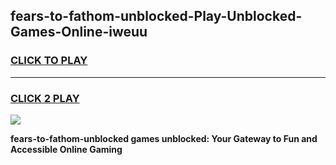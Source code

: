
## fears-to-fathom-unblocked-Play-Unblocked-Games-Online-iweuu
<h3>
<a href="https://premium76.site?title=fears-to-fathom-unblocked&ref=25A">CLICK TO PLAY</a></h3>
<hr>

<h3>
<a href="https://premium76.site?title=fears-to-fathom-unblocked&ref=25A">CLICK 2 PLAY</a>
  
</h3>

<a href="https://premium76.site?title=fears-to-fathom-unblocked&ref=25A"><img src="https://clearcache.store/games.png"></a>


**fears-to-fathom-unblocked games unblocked: Your Gateway to Fun and Accessible Online Gaming**
